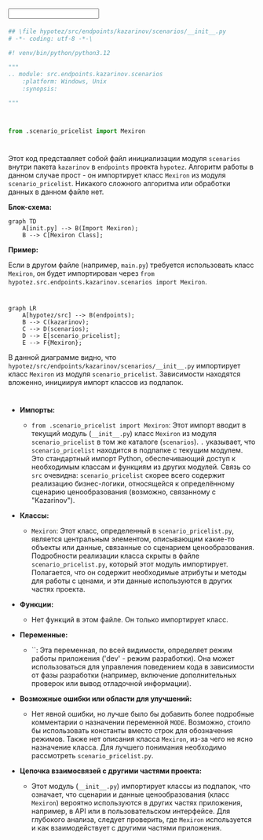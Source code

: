 # <input code>

```python
## \file hypotez/src/endpoints/kazarinov/scenarios/__init__.py
# -*- coding: utf-8 -*-\

#! venv/bin/python/python3.12

"""
.. module: src.endpoints.kazarinov.scenarios 
	:platform: Windows, Unix
	:synopsis:

"""



from .scenario_pricelist import Mexiron
```

# <algorithm>

Этот код представляет собой файл инициализации модуля `scenarios` внутри пакета `kazarinov` в `endpoints` проекта `hypotez`.  Алгоритм работы в данном случае прост - он импортирует класс `Mexiron` из модуля `scenario_pricelist`.  Никакого сложного алгоритма или обработки данных в данном файле нет.

**Блок-схема:**

```mermaid
graph TD
    A[init.py] --> B(Import Mexiron);
    B --> C[Mexiron Class];
```

**Пример:**

Если в другом файле (например, `main.py`) требуется использовать класс `Mexiron`, он будет импортирован через `from hypotez.src.endpoints.kazarinov.scenarios import Mexiron`.


# <mermaid>

```mermaid
graph LR
    A[hypotez/src] --> B(endpoints);
    B --> C(kazarinov);
    C --> D(scenarios);
    D --> E[scenario_pricelist];
    E --> F{Mexiron};
```

В данной диаграмме видно, что `hypotez/src/endpoints/kazarinov/scenarios/__init__.py` импортирует класс `Mexiron` из модуля `scenario_pricelist`.  Зависимости находятся вложенно, инициируя импорт классов из подпапок.

# <explanation>

* **Импорты:**
    - `from .scenario_pricelist import Mexiron`: Этот импорт вводит в текущий модуль (`__init__.py`) класс `Mexiron` из модуля `scenario_pricelist` в том же каталоге (`scenarios`).  `.` указывает, что `scenario_pricelist` находится в подпапке с текущим модулем. Это стандартный импорт Python, обеспечивающий доступ к необходимым классам и функциям из других модулей.  Связь со `src` очевидна: `scenario_pricelist` скорее всего содержит реализацию бизнес-логики, относящейся к определённому сценарию ценообразования (возможно, связанному с "Kazarinov").

* **Классы:**
    - `Mexiron`: Этот класс, определенный в `scenario_pricelist.py`, является центральным элементом, описывающим какие-то объекты или данные, связанные со сценарием ценообразования.  Подробности реализации класса скрыты в файле `scenario_pricelist.py`, который этот модуль импортирует.  Полагается, что он содержит необходимые атрибуты и методы для работы с ценами, и эти данные используются в других частях проекта.

* **Функции:**
   - Нет функций в этом файле.  Он только импортирует класс.

* **Переменные:**
    - ``:  Эта переменная, по всей видимости, определяет режим работы приложения ('dev' - режим разработки). Она может использоваться для управления поведением кода в зависимости от фазы разработки (например, включение дополнительных проверок или вывод отладочной информации).

* **Возможные ошибки или области для улучшений:**
    - Нет явной ошибки, но лучше было бы добавить более подробные комментарии о назначении переменной `MODE`.  Возможно, стоило бы использовать константы вместо строк для обозначения режимов.  Также нет описания класса `Mexiron`, из-за чего не ясно назначение класса.  Для лучшего понимания необходимо рассмотреть `scenario_pricelist.py`.

* **Цепочка взаимосвязей с другими частями проекта:**
    - Этот модуль (`__init__.py`) импортирует классы из подпапок, что означает, что сценарии и данные ценообразования (класс `Mexiron`) вероятно используются в других частях приложения, например, в API или в пользовательском интерфейсе.  Для глубокого анализа, следует проверить, где `Mexiron` используется и как взаимодействует с другими частями приложения.